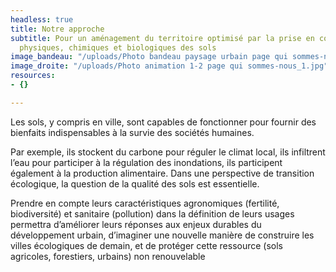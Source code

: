 ```yaml
---
headless: true
title: Notre approche
subtitle: Pour un aménagement du territoire optimisé par la prise en compte des caractéristiques
  physiques, chimiques et biologiques des sols
image_bandeau: "/uploads/Photo bandeau paysage urbain page qui sommes-nous_1.jpeg"
image_droite: "/uploads/Photo animation 1-2 page qui sommes-nous_1.jpg"
resources:
- {}

---
```

Les sols, y compris en ville, sont capables de fonctionner pour fournir des bienfaits indispensables à la survie des sociétés humaines.

Par exemple, ils stockent du carbone pour réguler le climat local, ils infiltrent l’eau pour participer à la régulation des inondations, ils participent également à la production alimentaire. Dans une perspective de transition écologique, la question de la qualité des sols est essentielle.

Prendre en compte leurs caractéristiques agronomiques (fertilité, biodiversité) et sanitaire (pollution) dans la définition de leurs usages permettra d’améliorer leurs réponses aux enjeux durables du développement urbain, d’imaginer une nouvelle manière de construire les villes écologiques de demain, et de protéger cette ressource (sols agricoles, forestiers, urbains) non renouvelable